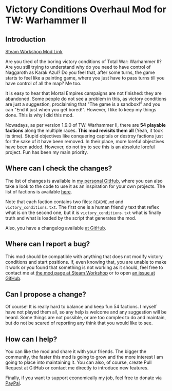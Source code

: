 # Victory Conditions Overhaul Mod for TW: Warhammer II

## Introduction

[Steam Workshop Mod Link]()

Are you tired of the boring victory conditions of Total War: Warhammer II? Are you still trying to understand why do you
need to have control of Naggaroth as Karak Azul? Do you feel that, after some turns, the game starts to feel like a 
painting game, where you just have to pass turns till you have control of all the map? Me too.

It is easy to hear that Mortal Empires campaigns are not finished: they are abandoned. Some people do not see a problem
in this, as victory conditions are just a suggestion, proclaiming that "The game is a sandbox!" and you can "End it just
when you get bored!". However, I like to keep my things done. This is why I did this mod.

Nowadays, as per version 1.9.0 of TW: Warhammer II, there are **54 playable factions** along the multiple races. **This
mod revisits them all** (Yeah, it took its time). Stupid objectives like conquering capitals or destroy factions just 
for the sake of it have been removed. In their place, more loreful objectives have been added. However, do not try to 
see this is an absolute loreful project. Fun has been my main priority.

## Where can I check the changes?

The list of changes is available in [my personal GitHub](https://github.com/msolefonte/), where you can also take a look 
to the code to use it as an inspiration for your own projects. The list of factions is available 
[here](https://github.com/msolefonte/tww2-victory-conditions-overhaul/src/factions). 

Note that each faction contains two files: `README.md` and `victory_conditions.txt`. The first one is a human friendly 
text that reflex what is on the second one, but it is `victory_conditions.txt` what is finally truth and what is loaded 
by the script that generates the mod.

Also, you have a changelog available 
[at GitHub](https://github.com/msolefonte/tww2-victory-conditions-overhaul/CHANGELOG.md). 

## Where can I report a bug?

This mod should be compatible with anything that does not modify victory conditions and start positions. If, even 
knowing that, you are unable to make it work or you found that something is not working as it should, feel free to 
contact me at [the mod page at Steam Workshop]() or to open 
[an issue at GitHub](https://github.com/msolefonte/tww2-victory-conditions-overhaul/issues).

## Can I propose a change?

Of course! It is really hard to balance and keep fun 54 factions. I myself have not played them all, so any help is 
welcome and any suggestion will be heard. Some things are not possible, or are too complex to do and maintain, but do 
not be scared of reporting any think that you would like to see.

## How can I help?

You can like the mod and share it with your friends. The bigger the community, the faster this mod is going to grow and 
the more interest I am going to place into maintaining it. You can also, of course, create Pull Request at GitHub or 
contact me directly to introduce new features. 

Finally, if you want to support economically my job, feel free to donate via [PayPal](https://paypal.me/echaravolar).
